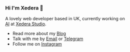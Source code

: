 ### Hi I'm Xedera 👋
A lovely web developer based in UK, currently working on <br>
[AI](https://github.com/AI/Xedera) at [Xedera Studio](https://github.com/XederaStudio).

- Read more about my [Blog]()
- Talk with me by [Email](mailto:maksklauss@hotmail.com) or [Telegram](https://t.me/xedera1)
- Follow me on [Instagram](https://instagram.com/1xedera)
